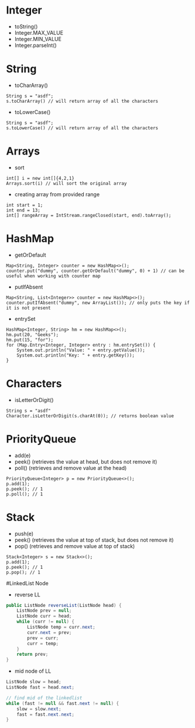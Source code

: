 # Integer
- toString()
- Integer.MAX_VALUE
- Integer.MIN_VALUE
- Integer.parseInt(<str>)

# String
- toCharArray()
```
String s = "asdf";
s.toCharArray() // will return array of all the characters
```
- toLowerCase()
```
String s = "asdf";
s.toLowerCase() // will return array of all the characters
```

# Arrays
- sort
```
int[] i = new int[]{4,2,1}
Arrays.sort(i) // will sort the original array
```
- creating array from provided range
```
int start = 1;
int end = 13;
int[] rangeArray = IntStream.rangeClosed(start, end).toArray();
```

# HashMap
- getOrDefault
```
Map<String, Integer> counter = new HashMap<>();
counter.put("dummy", counter.getOrDefault("dummy", 0) + 1) // can be useful when working with counter map
```
- putIfAbsent
```
Map<String, List<Integer>> counter = new HashMap<>();
counter.putIfAbsent("dummy", new ArrayList()); // only puts the key if it is not present
```
- entrySet
```
HashMap<Integer, String> hm = new HashMap<>();
hm.put(20, "Geeks");
hm.put(15, "for");
for (Map.Entry<Integer, Integer> entry : hm.entrySet()) {
    System.out.println("Value: " + entry.getValue());
    System.out.println("Key: " + entry.getKey());
}
```

# Characters
- isLetterOrDigit()
```
String s = "asdf"
Character.isLetterOrDigit(s.charAt(0)); // returns boolean value
```

# PriorityQueue
- add(e)
- peek() (retrieves the value at head, but does not remove it)
- poll() (retrieves and remove value at the head)
```
PriorityQueue<Integer> p = new PriorityQueue<>();
p.add(1);
p.peek(); // 1
p.poll(); // 1
```

# Stack
- push(e)
- peek() (retrieves the value at top of stack, but does not remove it)
- pop() (retrieves and remove value at top of stack)
```
Stack<Integer> s = new Stack<>();
p.add(1);
p.peek(); // 1
p.pop(); // 1
```

#LinkedList Node
- reverse LL
```java
public ListNode reverseList(ListNode head) {
    ListNode prev = null;
    ListNode curr = head; 
    while (curr != null) {
        ListNode temp = curr.next;
        curr.next = prev;
        prev = curr;
        curr = temp;
    }
    return prev;
}
```
- mid node of LL
```java
ListNode slow = head;
ListNode fast = head.next;

// find mid of the linkedlist
while (fast != null && fast.next != null) {
    slow = slow.next;
    fast = fast.next.next;
}
```
